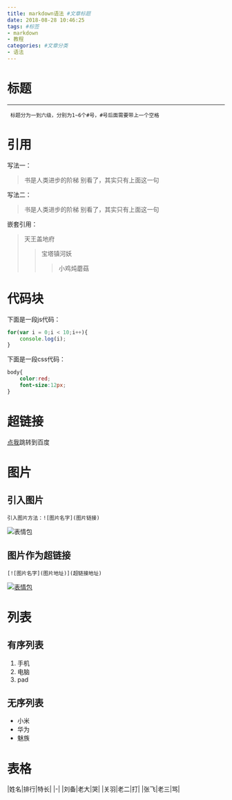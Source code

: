 ```yaml
---
title: markdown语法 #文章标题
date: 2018-08-28 10:46:25
tags: #标签
- markdown
- 教程
categories: #文章分类
- 语法
---
```

# 标题
------------
     标题分为一到六级，分别为1~6个#号，#号后面需要带上一个空格

# 引用
写法一：
> 书是人类进步的阶梯
别看了，其实只有上面这一句

写法二：
> 书是人类进步的阶梯
>别看了，其实只有上面这一句

嵌套引用：
> 天王盖地府
>> 宝塔镇河妖
>>> 小鸡炖蘑菇

# 代码块
下面是一段js代码：
```javascript
for(var i = 0;i < 10;i++){
    console.log(i);
} 
```
下面是一段css代码：
```css
body{
    color:red;
    font-size:12px;
}
```
# 超链接
[点我](http://www.baidu.com)跳转到百度

# 图片
## 引入图片
```
引入图片方法：![图片名字](图片链接)
```
![表情包](http://img3.duitang.com/uploads/item/201604/23/20160423112040_dfKEV.thumb.700_0.jpeg)

## 图片作为超链接
```
[![图片名字](图片地址)](超链接地址)
```
[![表情包](http://img3.duitang.com/uploads/item/201604/23/20160423112040_dfKEV.thumb.700_0.jpeg)](http://www.baidu.com)

# 列表
## 有序列表
1. 手机
2. 电脑
3. pad

## 无序列表
*  小米
*  华为
*  魅族

# 表格

|姓名|排行|特长|
|-|
|刘备|老大|哭|
|关羽|老二|打|
|张飞|老三|骂|
